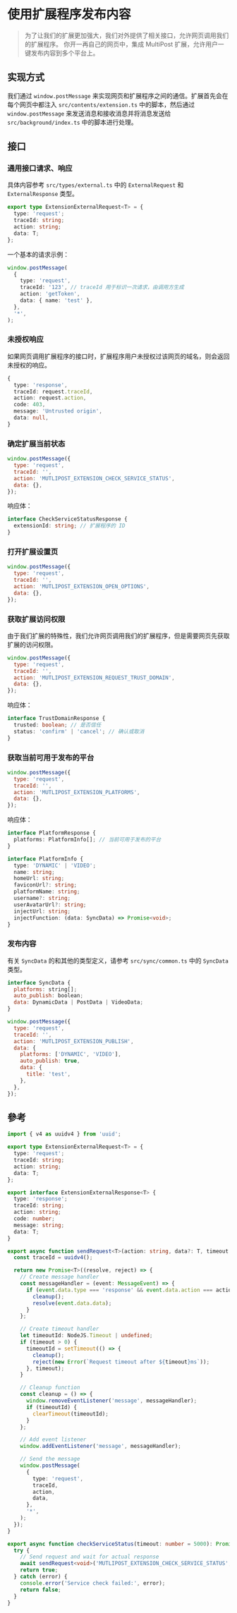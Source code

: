 # 使用扩展程序发布内容
> 为了让我们的扩展更加强大，我们对外提供了相关接口，允许网页调用我们的扩展程序。
你开一再自己的网页中，集成 MultiPost 扩展，允许用户一键发布内容到多个平台上。


## 实现方式

我们通过 `window.postMessage` 来实现网页和扩展程序之间的通信。扩展首先会在每个网页中都注入 `src/contents/extension.ts` 中的脚本，然后通过 `window.postMessage` 来发送消息和接收消息并将消息发送给 `src/background/index.ts` 中的脚本进行处理。

## 接口

### 通用接口请求、响应

具体内容参考 `src/types/external.ts` 中的 `ExternalRequest` 和 `ExternalResponse` 类型。

```typescript
export type ExtensionExternalRequest<T> = {
  type: 'request';
  traceId: string;
  action: string;
  data: T;
};
```

一个基本的请求示例：

```typescript
window.postMessage(
  {
    type: 'request',
    traceId: '123', // traceId 用于标识一次请求，由调用方生成
    action: 'getToken',
    data: { name: 'test' },
  },
  '*',
);
```

### 未授权响应

如果网页调用扩展程序的接口时，扩展程序用户未授权过该网页的域名，则会返回未授权的响应。

```typescript
{
  type: 'response',
  traceId: request.traceId,
  action: request.action,
  code: 403,
  message: 'Untrusted origin',
  data: null,
}
```

### 确定扩展当前状态

```js
window.postMessage({
  type: 'request',
  traceId: '',
  action: 'MUTLIPOST_EXTENSION_CHECK_SERVICE_STATUS',
  data: {},
});
```

响应体：

```typescript
interface CheckServiceStatusResponse {
  extensionId: string; // 扩展程序的 ID
}
```

### 打开扩展设置页

```js
window.postMessage({
  type: 'request',
  traceId: '',
  action: 'MUTLIPOST_EXTENSION_OPEN_OPTIONS',
  data: {},
});
```

### 获取扩展访问权限

由于我们扩展的特殊性，我们允许网页调用我们的扩展程序，但是需要网页先获取扩展的访问权限。

```js
window.postMessage({
  type: 'request',
  traceId: '',
  action: 'MUTLIPOST_EXTENSION_REQUEST_TRUST_DOMAIN',
  data: {},
});
```

响应体：

```typescript
interface TrustDomainResponse {
  trusted: boolean; // 是否信任
  status: 'confirm' | 'cancel'; // 确认或取消
}
```

### 获取当前可用于发布的平台

```js
window.postMessage({
  type: 'request',
  traceId: '',
  action: 'MUTLIPOST_EXTENSION_PLATFORMS',
  data: {},
});
```

响应体：

```typescript
interface PlatformResponse {
  platforms: PlatformInfo[]; // 当前可用于发布的平台
}

interface PlatformInfo {
  type: 'DYNAMIC' | 'VIDEO';
  name: string;
  homeUrl: string;
  faviconUrl?: string;
  platformName: string;
  username?: string;
  userAvatarUrl?: string;
  injectUrl: string;
  injectFunction: (data: SyncData) => Promise<void>;
}
```

### 发布内容

有关 `SyncData` 的和其他的类型定义，请参考 `src/sync/common.ts` 中的 `SyncData` 类型。

```js
interface SyncData {
  platforms: string[];
  auto_publish: boolean;
  data: DynamicData | PostData | VideoData;
}

window.postMessage({
  type: 'request',
  traceId: '',
  action: 'MUTLIPOST_EXTENSION_PUBLISH',
  data: {
    platforms: ['DYNAMIC', 'VIDEO'],
    auto_publish: true,
    data: {
      title: 'test',
    },
  },
});
```

## 參考

```typescript
import { v4 as uuidv4 } from 'uuid';

export type ExtensionExternalRequest<T> = {
  type: 'request';
  traceId: string;
  action: string;
  data: T;
};

export interface ExtensionExternalResponse<T> {
  type: 'response';
  traceId: string;
  action: string;
  code: number;
  message: string;
  data: T;
}

export async function sendRequest<T>(action: string, data?: T, timeout: number = 5000): Promise<T> {
  const traceId = uuidv4();

  return new Promise<T>((resolve, reject) => {
    // Create message handler
    const messageHandler = (event: MessageEvent) => {
      if (event.data.type === 'response' && event.data.action === action && event.data.traceId === traceId) {
        cleanup();
        resolve(event.data.data);
      }
    };

    // Create timeout handler
    let timeoutId: NodeJS.Timeout | undefined;
    if (timeout > 0) {
      timeoutId = setTimeout(() => {
        cleanup();
        reject(new Error(`Request timeout after ${timeout}ms`));
      }, timeout);
    }

    // Cleanup function
    const cleanup = () => {
      window.removeEventListener('message', messageHandler);
      if (timeoutId) {
        clearTimeout(timeoutId);
      }
    };

    // Add event listener
    window.addEventListener('message', messageHandler);

    // Send the message
    window.postMessage(
      {
        type: 'request',
        traceId,
        action,
        data,
      },
      '*',
    );
  });
}

export async function checkServiceStatus(timeout: number = 5000): Promise<boolean> {
  try {
    // Send request and wait for actual response
    await sendRequest<void>('MUTLIPOST_EXTENSION_CHECK_SERVICE_STATUS', undefined, timeout);
    return true;
  } catch (error) {
    console.error('Service check failed:', error);
    return false;
  }
}
```